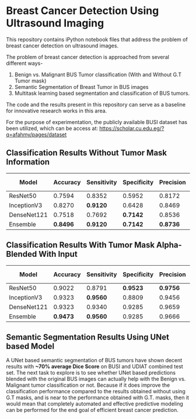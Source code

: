 # Breast Cancer Detection Using Ultrasound Imaging
This repository contains iPython notebook files that address the problem of breast cancer detection on ultrasound images. 

The problem of breast cancer detection is approached from several different ways- 

1. Benign vs. Malignant BUS Tumor classification (With and Without G.T Tumor mask)
2. Semantic Segmentation of Breast Tumor in BUS images
3. Multitask learning based segmentation and classification of BUS tumors. 

The code and the results present in this repository can serve as a baseline for innovative research works in this area.

For the purpose of experimentation, the publicly available BUSI dataset has been utilized, which can be access at: https://scholar.cu.edu.eg/?q=afahmy/pages/dataset

## Classification Results Without Tumor Mask Information

|Model      |Accuracy  |Sensitivity|Specificity|Precision |Recall    |F1 Score  |AUC       |
|-----------|----------|-----------|-----------|----------|----------|----------|----------|
|ResNet50   |0.7594    |0.8352     |0.5952     |0.8172    |0.8352    |0.826     |0.85      |
|InceptionV3|0.8270    |**0.9120** |0.6428     |0.8469    |**0.9120**|0.8783    |0.8492    |
|DenseNet121|0.7518    |0.7692     |**0.7142** |0.8536    |0.7692    |0.8092    |0.8330    |
|Ensemble   |**0.8496**|**0.9120** |**0.7142** |**0.8736**|**0.9120**|**0.8924**|**0.8785**|


## Classification Results With Tumor Mask Alpha-Blended With Input

|Model      |Accuracy  |Sensitivity|Specificity|Precision |Recall    |F1 Score  |AUC       |
|-----------|----------|-----------|-----------|----------|----------|----------|----------|
|ResNet50   |0.9022    |0.8791     |**0.9523** |**0.9756**|0.8791    |0.9248    |**0.9850**|
|InceptionV3|0.9323    |**0.9560** |0.8809     |0.9456    |**0.9560**|0.9508    |0.9612    |
|DenseNet121|0.9323    |0.9340     |0.9285     |0.9659    |0.9340    |0.9497    |0.9774    |
|Ensemble   |**0.9473**|**0.9560** |0.9285     |0.9666    |**0.9560**|**0.9613**|0.9837    |

## Semantic Segmentation Results Using UNet based Model

A UNet based semantic segmentation of BUS tumors have shown decent results with **~70% average Dice Score** on BUSI and UDIAT combined test set. The next task to explore is to see whether UNet based predictions blended with the original BUS images can actually help with the Benign vs. Malignant tumor classification or not. Because if it does improve the classification performance compared to the results obtained without using G.T masks, and is near to the performance obtained with G.T. masks, then it would mean that completely automated and effective predictive modeling can be performed for the end goal of efficient breast cancer prediction.
